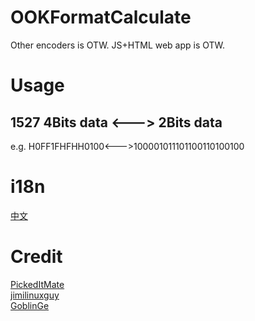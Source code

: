 # OOKFormatCalculate
Other encoders is OTW.
JS+HTML web app is OTW.
# Usage
## 1527 4Bits data <---> 2Bits data
e.g. H0FF1FHFHH0100<--->100001011101100110100100
# i18n
[中文](https://github.com/zxkmm/OOKFormatCalculate/blob/main/Chinese.md)
# Credit
[PickedItMate](https://github.com/pickeditmate)  
[jimilinuxguy](https://github.com/jimilinuxguy)  
[GoblinGe](https://github.com/GoblinGe)  
 
